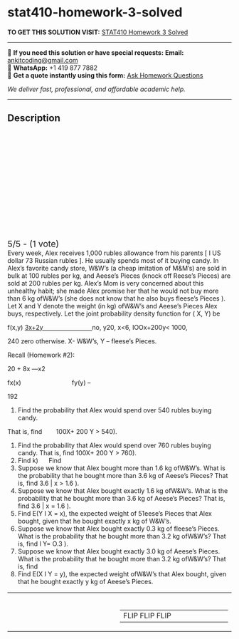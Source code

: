 # stat410-homework-3-solved
**TO GET THIS SOLUTION VISIT:** [STAT410 Homework 3 Solved](https://www.ankitcodinghub.com/product/stat410-homework-3-solved/)


---

📩 **If you need this solution or have special requests:** **Email:** ankitcoding@gmail.com  
📱 **WhatsApp:** +1 419 877 7882  
📄 **Get a quote instantly using this form:** [Ask Homework Questions](https://www.ankitcodinghub.com/services/ask-homework-questions/)

*We deliver fast, professional, and affordable academic help.*

---

<h2>Description</h2>



<div class="kk-star-ratings kksr-auto kksr-align-center kksr-valign-top" data-payload="{&quot;align&quot;:&quot;center&quot;,&quot;id&quot;:&quot;93732&quot;,&quot;slug&quot;:&quot;default&quot;,&quot;valign&quot;:&quot;top&quot;,&quot;ignore&quot;:&quot;&quot;,&quot;reference&quot;:&quot;auto&quot;,&quot;class&quot;:&quot;&quot;,&quot;count&quot;:&quot;1&quot;,&quot;legendonly&quot;:&quot;&quot;,&quot;readonly&quot;:&quot;&quot;,&quot;score&quot;:&quot;5&quot;,&quot;starsonly&quot;:&quot;&quot;,&quot;best&quot;:&quot;5&quot;,&quot;gap&quot;:&quot;4&quot;,&quot;greet&quot;:&quot;Rate this product&quot;,&quot;legend&quot;:&quot;5\/5 - (1 vote)&quot;,&quot;size&quot;:&quot;24&quot;,&quot;title&quot;:&quot;STAT410 Homework 3 Solved&quot;,&quot;width&quot;:&quot;138&quot;,&quot;_legend&quot;:&quot;{score}\/{best} - ({count} {votes})&quot;,&quot;font_factor&quot;:&quot;1.25&quot;}">

<div class="kksr-stars">

<div class="kksr-stars-inactive">
            <div class="kksr-star" data-star="1" style="padding-right: 4px">


<div class="kksr-icon" style="width: 24px; height: 24px;"></div>
        </div>
            <div class="kksr-star" data-star="2" style="padding-right: 4px">


<div class="kksr-icon" style="width: 24px; height: 24px;"></div>
        </div>
            <div class="kksr-star" data-star="3" style="padding-right: 4px">


<div class="kksr-icon" style="width: 24px; height: 24px;"></div>
        </div>
            <div class="kksr-star" data-star="4" style="padding-right: 4px">


<div class="kksr-icon" style="width: 24px; height: 24px;"></div>
        </div>
            <div class="kksr-star" data-star="5" style="padding-right: 4px">


<div class="kksr-icon" style="width: 24px; height: 24px;"></div>
        </div>
    </div>

<div class="kksr-stars-active" style="width: 138px;">
            <div class="kksr-star" style="padding-right: 4px">


<div class="kksr-icon" style="width: 24px; height: 24px;"></div>
        </div>
            <div class="kksr-star" style="padding-right: 4px">


<div class="kksr-icon" style="width: 24px; height: 24px;"></div>
        </div>
            <div class="kksr-star" style="padding-right: 4px">


<div class="kksr-icon" style="width: 24px; height: 24px;"></div>
        </div>
            <div class="kksr-star" style="padding-right: 4px">


<div class="kksr-icon" style="width: 24px; height: 24px;"></div>
        </div>
            <div class="kksr-star" style="padding-right: 4px">


<div class="kksr-icon" style="width: 24px; height: 24px;"></div>
        </div>
    </div>
</div>


<div class="kksr-legend" style="font-size: 19.2px;">
            5/5 - (1 vote)    </div>
    </div>
Every week, Alex receives 1,000 rubles allowance from his parents [ I US dollar 73 Russian rubles ]. He usually spends most of it buying candy. In Alex’s favorite candy store, W&amp;W’s (a cheap imitation of M&amp;M’s) are sold in bulk at 100 rubles per kg, and Aeese’s Pieces (knock off Reese’s Pieces) are sold at 200 rubles per kg. Alex’s Mom is very concerned about this unhealthy habit; she made Alex promise her that he would not buy more than 6 kg ofW&amp;W’s (she does not know that he also buys fleese’s Pieces ). Let X and Y denote the weight (in kg) ofW&amp;W’s and Aeese’s Pieces Alex buys, respectively. Let the joint probability density function for ( X, Y) be

f(x,y) <u>3x+2y&nbsp;&nbsp;&nbsp;&nbsp;&nbsp;&nbsp;&nbsp;&nbsp;&nbsp;&nbsp;&nbsp;&nbsp;&nbsp;&nbsp;&nbsp;&nbsp;&nbsp;&nbsp;&nbsp;&nbsp;&nbsp;&nbsp;&nbsp;&nbsp;&nbsp;&nbsp;&nbsp; </u>no, y20, x&lt;6, IOOx+200y&lt; 1000,

240 zero otherwise. X- W&amp;W’s, Y – fleese’s Pieces.

Recall (Homework #2):

20 + 8x —x2

fx(x) &nbsp;&nbsp;&nbsp;&nbsp;&nbsp;&nbsp;&nbsp;&nbsp;&nbsp;&nbsp;&nbsp;&nbsp;&nbsp;&nbsp;&nbsp;&nbsp;&nbsp;&nbsp;&nbsp;&nbsp;&nbsp;&nbsp;&nbsp;&nbsp;&nbsp;&nbsp;&nbsp; fy(y) –

192

<ol>
<li>Find the probability that Alex would spend over 540 rubles buying candy.</li>
</ol>
That is, find &nbsp;&nbsp;&nbsp;&nbsp;&nbsp;&nbsp; 100X+ 200 Y &gt; 540).

<ol>
<li>Find the probability that Alex would spend over 760 rubles buying candy. That is, find 100X+ 200 Y &gt; 760).</li>
<li>Find k)&nbsp;&nbsp;&nbsp;&nbsp;&nbsp; Find</li>
<li>Suppose we know that Alex bought more than 1.6 kg ofW&amp;W’s. What is the probability that he bought more than 3.6 kg of Aeese’s Pieces? That is, find 3.6 | x &gt; 1.6 ).</li>
<li>Suppose we know that Alex bought exactly 1.6 kg ofW&amp;W’s. What is the probability that he bought more than 3.6 kg of Aeese’s Pieces? That is, find 3.6 | x = 1.6 ).</li>
<li>Find E(Y I X = x), the expected weight of 51eese’s Pieces that Alex bought, given that he bought exactly x kg of W&amp;W’s.</li>
<li>Suppose we know that Alex bought exactly 0.3 kg of fleese’s Pieces. What is the probability that he bought more than 3.2 kg ofW&amp;W’s? That is, find I Y= O.3 ).</li>
<li>Suppose we know that Alex bought exactly 3.0 kg of Aeese’s Pieces. What is the probability that he bought more than 3.2 kg ofW&amp;W’s? That is, find</li>
<li>Find E(X I Y = y), the expected weight ofW&amp;W’s that Alex bought, given that he bought exactly y kg of Aeese’s Pieces.</li>
</ol>
<table width="616">
<tbody>
<tr>
<td width="310"></td>
<td width="307">&nbsp;

<table width="303">
<tbody>
<tr>
<td width="148">FLIP FLIP FLIP</td>
<td width="155"></td>
</tr>
</tbody>
</table>
</td>
</tr>
</tbody>
</table>
&nbsp;
